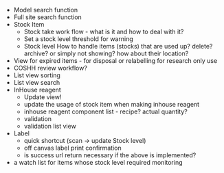 - Model search function
- Full site search function
- Stock Item 
  - Stock take work flow - what is it and how to deal with it?
  - Set a stock level threshold for warning
  - Stock level How to handle items (stocks) that are used up? delete? archive? or simply not showing? how about their location? 
- View for expired items - for disposal or relabelling for research only use
- COSHH review workflow?
- List view sorting
- List view search
- InHouse reagent
  - Update view!
  - update the usage of stock item when making inhouse reagent
  - inhouse reagent component list - recipe? actual quantity?
  - validation
  - validation list view
- Label
  - quick shortcut (scan -> update Stock level)
  - off canvas label print confirmation 
  - is success url return necessary if the above is implemented?
- a watch list for items whose stock level required monitoring
  